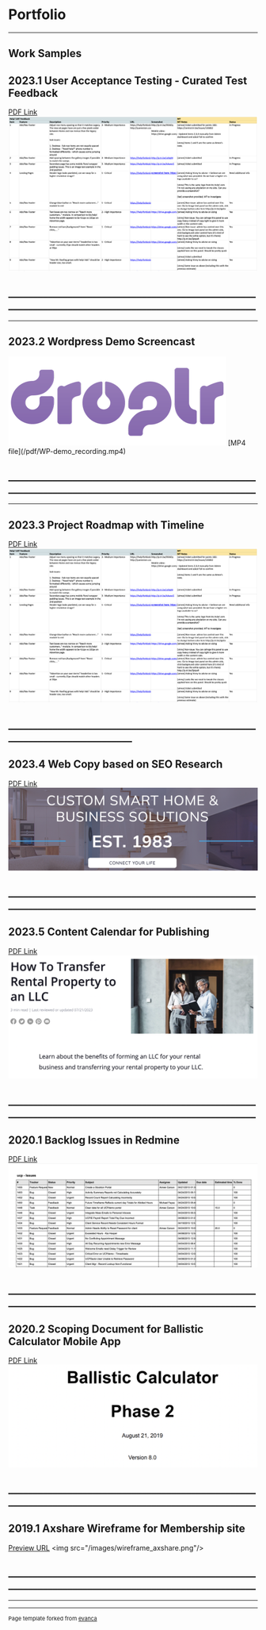 # Portfolio

---

## Work Samples

## 2023.1 User Acceptance Testing - Curated Test Feedback
[PDF Link](/images/Help!%20UAT.xlsx%20-%20Google%20Sheets.pdf)
<img src="/images/UAT-feedback.png"/>
## ____________________________________________________________________________________________________
***


## 2023.2 Wordpress Demo Screencast 
<img src="/images/Droplr-logo1.png"/>
[MP4 file](/pdf/WP-demo_recording.mp4)

## ____________________________________________________________________________________________________
***


## 2023.3 Project Roadmap with Timeline 
[PDF Link](/images/Help!%20UAT.xlsx%20-%20Google%20Sheets.pdf)
<img src="/images/UAT-feedback.png"/>
## ___________________________________________________________________________


## 2023.4 Web Copy based on SEO Research 
[PDF Link](/pdf/Sample%20writing_Content_%20TVmount__R1-Final.docx.pdf)
<img src="/images/pose-audio-solutions.png"/>
## ____________________________________________________________________________________________________


## 2023.5 Content Calendar for Publishing
[PDF Link](/images/2023%20Content%20Dev%20Tracking_calendar%5Bsample%5D.xlsx%20-%20Google%20Sheets.pdf
)
<img src="/images/RL-copy.png"/>
## ____________________________________________________________________________________________________


## 2020.1 Backlog Issues in Redmine
[PDF Link](/pdf/Redmine_Issues.pdf)
<img src="/images/redmine-issues.png"/>
## ____________________________________________________________________________________________________


## 2020.2 Scoping Document for Ballistic Calculator Mobile App
[PDF Link](/pdf/Phase2_Reqs_BallisticCalculator_WebApp_FinalReview8.pdf)
<img src="/images/z-calc.png"/>
## ____________________________________________________________________________________________________


## 2019.1 Axshare Wireframe for Membership site
[Preview URL]([http://example.com/](https://i9a8ec.axshare.com/#p=home))
<img src="/images/wireframe_axshare.png"/>
## ____________________________________________________________________________________________________


<!--

### Archive

- [Project 2014 Axshare Wireframe](/images/wireframe_axshare.png
)
- [Project 2 Title](http://example.com/)
- [Project 3 Title](http://example.com/)
- [Project 4 Title](http://example.com/)
- [Project 5 Title](http://example.com/)
-->
---




---
<p style="font-size:11px">Page template forked from <a href="https://github.com/evanca/quick-portfolio">evanca</a></p>
<!-- Remove above link if you don't want to attibute -->
